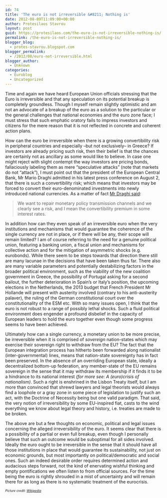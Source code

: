```yaml
---
id: 74
title: 'The euro is not irreversible &#8211; Nothing is'
date: 2012-08-09T11:09:00+00:00
author: Protesilaos Stavrou
layout: post
guid: https://protesilaos.com/the-euro-is-not-irreversible-nothing-is/
permalink: /the-euro-is-not-irreversible-nothing-is/
blogger_blog:
  - protes-stavrou.blogspot.com
blogger_permalink:
  - /2012/08/euro-not-irreversible.html
blogger_author:
  - Unknown
categories:
  - Euroblog
  - Uncategorized
---
```

Time and again we have heard European Union officials stressing that the Euro is irreversible and that any speculation on its potential breakup is completely groundless. Though I myself remain slightly optimistic and am not an advocate of a breakup of the euro as a solution to the particular or the general challenges that national economies and the euro zone face; I must stress that such emphatic oratory fails to impress investors and citizens for the mere reason that it is not reflected in concrete and coherent action plans.

How can the euro be irreversible when there is a growing convertibility risk in peripheral countries and especially –but not exclusively– in Greece? If investors are already pricing such risk, then their belief is that the chances are certainly not as ancillary as some would like to believe. In case one might reject with slight contempt the way investors are pricing bonds, fallaciously labeling them as mere &#8220;speculative attacks&#8221; (note that markets do not &#8220;attack&#8221;), I must point out that the president of the European Central Bank, Mr Mario Draghi admitted in his latest press conference on August 2, that there is such a&nbsp;convertibility&nbsp;risk; which means that investors may be forced to convert their euro-denominated investments into newly introduced national currencies. As a matter of fact <a href="http://www.ecb.int/press/pressconf/2012/html/is120802.en.html" target="_blank">Mr Draghi said</a>: 

> We want to repair monetary policy transmission channels and we clearly see a risk, and I mean the convertibility premium in some interest rates.

In addition how can they even speak of an irreversible euro when the very institutions and mechanisms that would guarantee the coherence of the single currency are not in place, or if there will be any, their scope will remain limited? I am of course referring to the need for a genuine political union, featuring a banking union, a fiscal union and mechanisms for collective action and for the mitigation of asymmetric shocks (e.g. eurobonds). While there seem to be steps towards that direction there still are many lacunae in the decisions that have been taken thus far. There also are many variable parameters and potentially destabilizing factors in the broader political environment, such as the viability of the new coalition government in Greece, the possibility of Portugal asking for a second bailout, the further deterioration in Spain&#8217;s or Italy&#8217;s position, the upcoming elections in the Netherlands, the 2013 budget that French President Mr Hollande will present with austerity involved (contrary to his anti-austerity palaver), the ruling of the German constitutional court over the constitutionality of the ESM etc. With so many issues open, I think that the euro is not robust to a range of possibly lethal shocks. Such a fluid political environment does engender a profound disbelief in the capacity of European leaders to hold the euro together even though some progress seems to have been achieved.

Ultimately how can a single currency, a monetary union to be more precise, be irreversible when it is comprised of _sovereign_ nation-states which may exercise their sovereign right to withdraw from the EU? The fact that the European integration process has hitherto been forwarded along nationalist (inter-governmental) lines, means that nation-state sovereignty has in fact been preserved. In the absence of an overriding European state, ideally a decentralized bottom-up federation, any member-state of the EU remains sovereign in the sense that it may withdraw its membership if it finds it to be a hindrance to its national interest _(for more see: A (euro)crisis of nationalism)_. Such a right is enshrined in the Lisbon Treaty itself, but I am more than convinced that shrewd lawyers and legal theorists would always find a loophole or a gray zone in some piece of legislation to justify such an act, with the Doctrine of Necessity being but one valid paradigm. That said, the very notion of&nbsp;irreversibility&nbsp;by some EU-inspired fiat, casts to the wind everything we know about legal theory and history, i.e. treaties are made to be broken.

The above are but a few thoughts on economic, political and legal issues concerning the alleged&nbsp;irreversibility&nbsp;of the euro. It seems clear that there is a possibility of a partial or even full breakup, even though I personally believe that such an outcome would be suboptimal for all sides involved. Ideally the euro ought to be irreversible in the sense that it should have all those institutions in place that would guarantee its sustainability, not just on economic grounds, but most importantly on political/democratic and social ones. Such an indeed desirable order requires determined action and audacious steps forward, not the kind of enervating wishful thinking and empty pontifications we often listen to from official sources. For the time being the euro is rightly&nbsp;shrouded&nbsp;in a mist of uncertainty and will remain there for as long as there is no systematic treatment of the eurocrisis.

_<span style="font-size: x-small;">Picture credit: <a href="http://en.wikipedia.org/wiki/Euro" target="_blank">Wikipedia</a></span>_